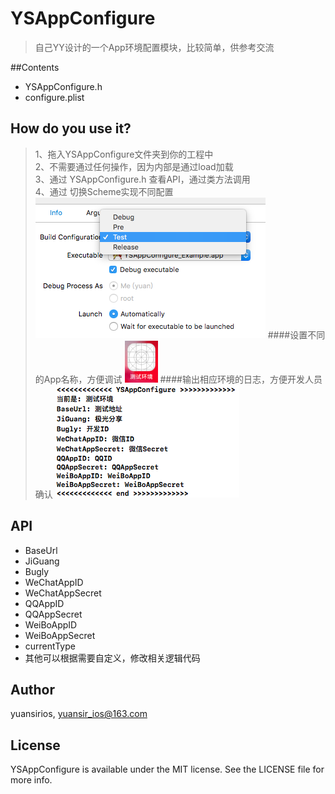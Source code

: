 # YSAppConfigure

>自己YY设计的一个App环境配置模块，比较简单，供参考交流

##Contents
* YSAppConfigure.h
* configure.plist

## How do you use it?
>1、拖入YSAppConfigure文件夹到你的工程中
><br>2、不需要通过任何操作，因为内部是通过load加载
><br>3、通过 YSAppConfigure.h 查看API，通过类方法调用
><br>4、通过 切换Scheme实现不同配置
><br>![avatar](./Snapshots/scheme.png)
>####设置不同的App名称，方便调试
>![avatar](./Snapshots/AppIcon.png)
>####输出相应环境的日志，方便开发人员确认
>![avatar](./Snapshots/logOut.png)

## API
*   BaseUrl
*   JiGuang
*   Bugly
*   WeChatAppID
*   WeChatAppSecret
*   QQAppID
*   QQAppSecret
*   WeiBoAppID
*   WeiBoAppSecret
*   currentType
*   其他可以根据需要自定义，修改相关逻辑代码

## Author

yuansirios, yuansir_ios@163.com

## License

YSAppConfigure is available under the MIT license. See the LICENSE file for more info.
